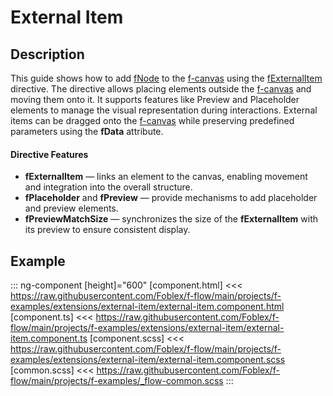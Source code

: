 ﻿# External Item

## Description

This guide shows how to add [fNode](./docs/f-node-directive) to the [f-canvas](./docs/f-canvas-component) using the [fExternalItem](./docs/f-external-item-directive) directive. 
The directive allows placing elements outside the [f-canvas](./docs/f-canvas-component) and moving them onto it.
It supports features like Preview and Placeholder elements to manage the visual representation during interactions. 
External items can be dragged onto the [f-canvas](./docs/f-canvas-component) while preserving predefined parameters using the **fData** attribute.

#### Directive Features

-	**fExternalItem** — links an element to the canvas, enabling movement and integration into the overall structure.
-	**fPlaceholder** and **fPreview** — provide mechanisms to add placeholder and preview elements.
-	**fPreviewMatchSize** — synchronizes the size of the **fExternalItem** with its preview to ensure consistent display.

## Example

::: ng-component <external-item></external-item> [height]="600"
[component.html] <<< https://raw.githubusercontent.com/Foblex/f-flow/main/projects/f-examples/extensions/external-item/external-item.component.html
[component.ts] <<< https://raw.githubusercontent.com/Foblex/f-flow/main/projects/f-examples/extensions/external-item/external-item.component.ts
[component.scss] <<< https://raw.githubusercontent.com/Foblex/f-flow/main/projects/f-examples/extensions/external-item/external-item.component.scss
[common.scss] <<< https://raw.githubusercontent.com/Foblex/f-flow/main/projects/f-examples/_flow-common.scss
:::


